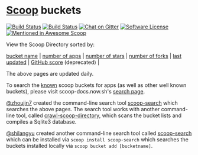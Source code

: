 # [Scoop](https://scoop.sh/) buckets
[![Build Status](https://travis-ci.org/rasa/scoop-directory.svg)](https://travis-ci.org/rasa/scoop-directory "Build status")  [![Build Status](https://ci.appveyor.com/api/projects/status/github/rasa/scoop-directory?svg=true)](https://ci.appveyor.com/project/rasa/scoop-directory "Build Status")  [![Chat on Gitter](https://badges.gitter.im/lukesampson/scoop.svg)](https://gitter.im/lukesampson/scoop)  [![Software License](https://img.shields.io/badge/license-MIT-brightgreen.svg?style=flat-square)](LICENSE)  [![Mentioned in Awesome Scoop](https://awesome.re/mentioned-badge.svg)](https://github.com/h404bi/awesome-scoop/blob/master/README.md "Awesome Scoop")

View the Scoop Directory sorted by:

[bucket name](https://rasa.github.io/scoop-directory/by-bucket) | [number of apps](https://rasa.github.io/scoop-directory/by-apps) | [number of stars](https://rasa.github.io/scoop-directory/by-stars) | [number of forks](https://rasa.github.io/scoop-directory/by-forks) | [last updated](https://rasa.github.io/scoop-directory/by-date-updated) | [GitHub score](https://rasa.github.io/scoop-directory/by-score) (deprecated) | 

The above pages are updated daily.

To search the [known](https://github.com/lukesampson/scoop#known-application-buckets) scoop buckets for apps (as well as other well known buckets), please visit scoop-docs.now.sh's [search page](https://scoop-docs.now.sh/apps/).

[@zhoujin7](https://github.com/zhoujin7) created the command-line search tool [scoop-search](https://github.com/zhoujin7/scoop-search) which searches the above pages. The search tool works with another command-line tool, called [crawl-scoop-directory](https://github.com/zhoujin7/crawl-scoop-directory), which scans the bucket lists and compiles a Sqlite3 database.

[@shilangyu](https://github.com/shilangyu) created another command-line search tool called [scoop-search](https://github.com/shilangyu/scoop-search) which can be installed via `scoop install scoop-search` which searches the buckets installed locally via `scoop bucket add [bucketname]`.
